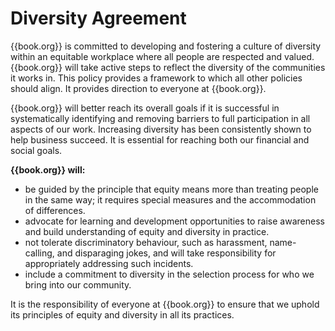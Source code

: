 # Diversity Agreement

{{book.org}} is committed to developing and fostering a culture of diversity within an equitable workplace where all people are respected and valued. {{book.org}} will take active steps to reflect the diversity of the communities it works in. This policy provides a framework to which all other policies should align. It provides direction to everyone at {{book.org}}.

{{book.org}} will better reach its overall goals if it is successful in systematically identifying and removing barriers to full participation in all aspects of our work. Increasing diversity has been consistently shown to help business succeed. It is essential for reaching both our financial and social goals.

**{{book.org}} will:**
* be guided by the principle that equity means more than treating people in the same way; it requires special measures and the accommodation of differences.
* advocate for learning and development opportunities to raise awareness and build understanding of equity and diversity in practice.
* not tolerate discriminatory behaviour, such as harassment, name-calling, and disparaging jokes, and will take responsibility for appropriately addressing such incidents.
* include a commitment to diversity in the selection process for who we bring into our community.

It is the responsibility of everyone at {{book.org}} to ensure that we uphold its principles of equity and diversity in all its practices.
